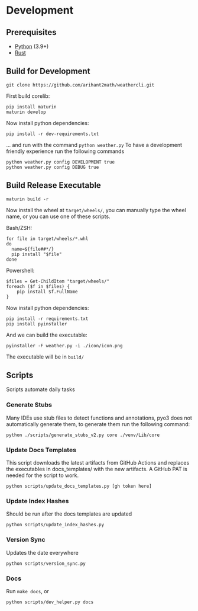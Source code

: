 # Development
## Prerequisites
* [Python](https://python.org) (3.9+)
* [Rust](https://www.rust-lang.org/)
## Build for Development
```shell
git clone https://github.com/arihant2math/weathercli.git
```
First build corelib:
```shell
pip install maturin
maturin develop
```
Now install python dependencies:
```shell
pip install -r dev-requirements.txt
```
... and run with the command `python weather.py`
To have a development friendly experience run the following commands
```shell
python weather.py config DEVELOPMENT true
python weather.py config DEBUG true
```
## Build Release Executable
```shell
maturin build -r
```
Now install the wheel at `target/wheels/`, you can manually type the wheel name, or you can use one of these scripts.

Bash/ZSH:
```shell
for file in target/wheels/*.whl
do
  name=${file##*/}
  pip install "$file"
done
```
Powershell:
```shell
$files = Get-ChildItem "target/wheels/"
foreach ($f in $files) {
    pip install $f.FullName
}
```
Now install python dependencies:
```shell
pip install -r requirements.txt
pip install pyinstaller
```
And we can build the executable:
```shell
pyinstaller -F weather.py -i ./icon/icon.png
```
The executable will be in `build/`
## Scripts
Scripts automate daily tasks
### Generate Stubs
Many IDEs use stub files to detect functions and annotations, pyo3 does not automatically generate them, to generate them run the following command:
```shell
python ./scripts/generate_stubs_v2.py core ./venv/Lib/core
```
### Update Docs Templates
This script downloads the latest artifacts from GitHub Actions and replaces the executables in docs_templates/ with the new artifacts.
A GitHub PAT is needed for the script to work.
```shell
python scripts/update_docs_templates.py [gh token here]
```
### Update Index Hashes
Should be run after the docs templates are updated
```shell
python scripts/update_index_hashes.py
```
### Version Sync
Updates the date everywhere
```shell
python scripts/version_sync.py
```
### Docs
Run `make docs`, or
```shell
python scripts/dev_helper.py docs
```